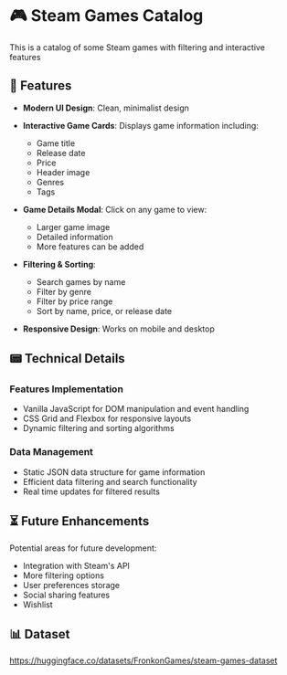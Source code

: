 # 🎮 Steam Games Catalog 

This is a catalog of some Steam games with filtering and interactive features

## 🪽 Features

- **Modern UI Design**: Clean, minimalist design
- **Interactive Game Cards**: Displays game information including:
  - Game title
  - Release date
  - Price
  - Header image
  - Genres
  - Tags
  
- **Game Details Modal**: Click on any game to view:
  - Larger game image
  - Detailed information
  - More features can be added

- **Filtering & Sorting**:
  - Search games by name
  - Filter by genre
  - Filter by price range
  - Sort by name, price, or release date

- **Responsive Design**: Works on mobile and desktop

## 📟 Technical Details

### Features Implementation
- Vanilla JavaScript for DOM manipulation and event handling
- CSS Grid and Flexbox for responsive layouts
- Dynamic filtering and sorting algorithms

### Data Management
- Static JSON data structure for game information
- Efficient data filtering and search functionality
- Real time updates for filtered results

## ⏳ Future Enhancements

Potential areas for future development:
- Integration with Steam's API
- More filtering options
- User preferences storage
- Social sharing features
- Wishlist 

## 📊 Dataset

https://huggingface.co/datasets/FronkonGames/steam-games-dataset

